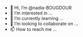 - 👋 Hi, I’m @nadia-BOUGDOUR
- 👀 I’m interested in ...
- 🌱 I’m currently learning ...
- 💞️ I’m looking to collaborate on ...
- 📫 How to reach me ...

<!---
nadia-BOUGDOUR/nadia-BOUGDOUR is a ✨ special ✨ repository because its `README.md` (this file) appears on your GitHub profile.
You can click the Preview link to take a look at your changes.
--->
